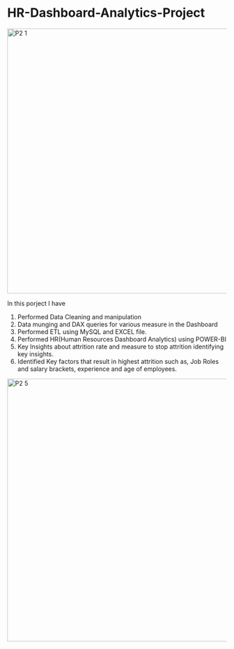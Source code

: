 # HR-Dashboard-Analytics-Project
<img width="607" alt="P2 1" src="https://github.com/harpalsinhjhala13/HR-Dashboard-Analytics-Project/assets/141703984/29b65d46-afa6-40d1-a89d-fbe195e29c89">

In this porject I have

1) Performed Data Cleaning and manipulation
2) Data munging and DAX queries for various measure in the Dashboard
3) Performed ETL using MySQL and EXCEL file.
4) Performed HR(Human Resources Dashboard Analytics) using POWER-BI
5) Key Insights about attrition rate and measure to stop attrition identifying key insights.
6) Identified Key factors that result in highest attrition such as,
Job Roles and salary brackets, experience and age of employees.
<img width="602" alt="P2 5" src="https://github.com/harpalsinhjhala13/HR-Dashboard-Analytics-Project/assets/141703984/c47aa68d-2bdf-4a28-9cd1-fda39fac7819">
